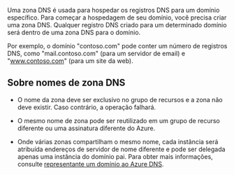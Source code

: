 Uma zona DNS é usada para hospedar os registros DNS para um domínio específico. Para começar a hospedagem de seu domínio, você precisa criar uma zona DNS. Qualquer registro DNS criado para um determinado domínio será dentro de uma zona DNS para o domínio. 

Por exemplo, o domínio "contoso.com" pode conter um número de registros DNS, como "mail.contoso.com" (para um servidor de email) e "www.contoso.com" (para um site da web). 


## <a name="names"></a>Sobre nomes de zona DNS
 
- O nome da zona deve ser exclusivo no grupo de recursos e a zona não deve existir. Caso contrário, a operação falhará.

- O mesmo nome de zona pode ser reutilizado em um grupo de recurso diferente ou uma assinatura diferente do Azure. 

- Onde várias zonas compartilham o mesmo nome, cada instância será atribuída endereços de servidor de nome diferente e pode ser delegada apenas uma instância do domínio pai. Para obter mais informações, consulte [representante um domínio ao Azure DNS](../articles/dns/dns-domain-delegation.md).
